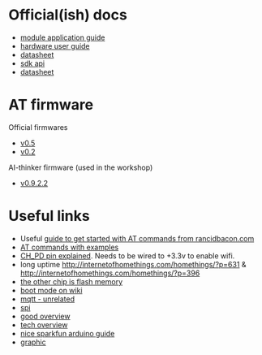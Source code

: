 # Official(ish) docs

* [module application guide](http://microchip.ua/esp8266/ESP8266_Module%20Application%20Design%20Guide.pdf)
* [hardware user guide](http://doc.switch-science.com/datasheets/0B-ESP8266__Hardware_User_Guide__EN_v1.1.pdf)
* [datasheet](https://www.adafruit.com/images/product-files/2471/0A-ESP8266__Datasheet__EN_v4.3.pdf)
* [sdk api](http://www.mikrocontroller.net/attachment/245197/2C-SDK-Espressif_IoT_SDK_Programming_Guide_v0.9.5.pdf)
* [datasheet](http://www.mikrocontroller.net/attachment/231858/0A-ESP8266_Specifications_v4.pdf)

# AT firmware

Official firmwares

* [v0.5](http://bbs.espressif.com/download/file.php?id=837)
* [v0.2](http://bbs.espressif.com/download/file.php?id=84)

AI-thinker firmware (used in the workshop)

* [v0.9.2.2](https://drive.google.com/file/d/0B2uCVSW6X_KGZVR1MUNDTlZ3cFk/view?usp=sharing)


# Useful links

* Useful [guide to get started with AT commands from rancidbacon.com](http://rancidbacon.com/files/kiwicon8/ESP8266_WiFi_Module_Quick_Start_Guide_v_1.0.4.pdf)
* [AT commands with examples](http://wiki.iteadstudio.com/ESP8266_Serial_WIFI_Module)
* [CH_PD pin explained](http://www.espruino.com/ESP8266). Needs to be wired to +3.3v to enable wifi.
* long uptime http://internetofhomethings.com/homethings/?p=631 & http://internetofhomethings.com/homethings/?p=396
* [the other chip is flash memory](http://nerdralph.blogspot.co.uk/2015/03/esp8266-spi-flash-performance.html)
* [boot mode on wiki](https://github.com/esp8266/esp8266-wiki/wiki/Boot-Process)
* [mqtt - unrelated](http://www.hivemq.com/mqtt-essentials-wrap-up/)
* [spi](http://d.av.id.au/blog/esp8266-hardware-spi-hspi-general-info-and-pinout/)
* [good overview](https://en.wikipedia.org/wiki/ESP8266)
* [tech overview](https://nurdspace.nl/ESP8266)
* [nice sparkfun arduino guide](https://learn.sparkfun.com/tutorials/esp8266-thing-hookup-guide/using-the-arduino-addon)
* [graphic](https://magic.piktochart.com/output/7040756-introducing-esp8266)

